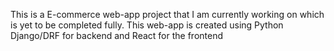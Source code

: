 This is a E-commerce web-app project that I am currently working on which is yet to be completed fully. This web-app is created using Python Django/DRF for backend and React for the frontend
